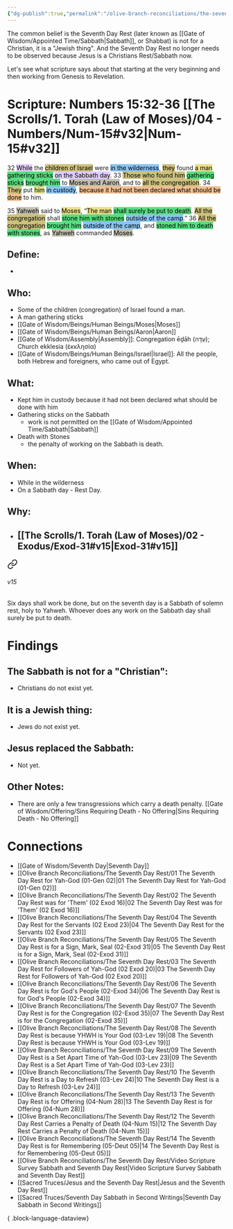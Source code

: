 ```yaml
---
{"dg-publish":true,"permalink":"/olive-branch-reconciliations/the-seventh-day-rest/12-the-seventh-day-rest-carries-a-penalty-of-death-04-num-15/","tags":["#OliveBranch","#Sabbath","SeventhDayRest","S"]}
---
```


The common belief is the Seventh Day Rest (later known as [[Gate of Wisdom/Appointed Time/Sabbath\|Sabbath]], or Shabbat) is not for a Christian, it is a "Jewish thing". And the Seventh Day Rest no longer needs to be observed because Jesus is a Christians Rest/Sabbath now. 

Let's see what scripture says about that starting at the very beginning and then working from Genesis to Revelation. 
# Scripture: Numbers 15:32-36 [[The Scrolls/1. Torah (Law of Moses)/04 - Numbers/Num-15#v32\|Num-15#v32]]

32 <mark style="background: #D2B3FFA6;">While</mark> the <mark style="background: #B2A23AA6;">children of Israel</mark> were <mark style="background: #4DA6EDA6;">in the wilderness</mark>, <mark style="background: #B2A23AA6;">they</mark> found <mark style="background: #E0CC4BA6;">a man</mark> <mark style="background: #04CD3EA6;">gathering sticks</mark> <mark style="background: #D2B3FFA6;">on the Sabbath day</mark>. 33 <mark style="background: #B2A23AA6;">Those who found him</mark> <mark style="background: #04CD3EA6;">gathering sticks</mark> <mark style="background: #04CD3EA6;">brought him</mark> to <mark style="background: #A4A089A6;">Moses and Aaron</mark>, and to <mark style="background: #B2A23AA6;">all the congregation</mark>. 34 <mark style="background: #B2A23AA6;">They</mark> put <mark style="background: #E0CC4BA6;">him</mark> <mark style="background: #4DA6EDA6;">in custody</mark>, <mark style="background: #EB9E57A6;">because it had not been declared what should be done</mark> to him.

35 <mark style="background: #A4A089A6;">Yahweh</mark> said to <mark style="background: #E0CC4BA6;">Moses</mark>, “<mark style="background: #E0CC4BA6;">The man</mark> <mark style="background: #04CD3EA6;">shall surely be put to death</mark>. <mark style="background: #B2A23AA6;">All the congregation</mark> shall <mark style="background: #04CD3EA6;">stone him with stones</mark> <mark style="background: #4DA6EDA6;">outside of the camp</mark>.” 36 <mark style="background: #B2A23AA6;">All the congregation</mark> <mark style="background: #04CD3EA6;">brought him</mark> <mark style="background: #4DA6EDA6;">outside of the camp</mark>, and <mark style="background: #04CD3EA6;">stoned him to death with stones</mark>, as <mark style="background: #A4A089A6;">Yahweh</mark> commanded <mark style="background: #A4A089A6;">Moses</mark>.

## **Define**: 
- 
## **Who**:
- Some of the children (congregation) of Israel found a man.
- A man gathering sticks
- [[Gate of Wisdom/Beings/Human Beings/Moses\|Moses]]
- [[Gate of Wisdom/Beings/Human Beings/Aaron\|Aaron]]
- [[Gate of Wisdom/Assembly\|Assembly]]: Congregation ēḏāh (עֵדָה); Church ekklesia (ἐκκλησία)
- [[Gate of Wisdom/Beings/Human Beings/Israel\|Israel]]: All the people, both Hebrew and foreigners, who came out of Egypt.

## **What**: 
- Kept him in custody because it had not been declared what should be done with him
- Gathering sticks on the Sabbath
	- work is not permitted on the [[Gate of Wisdom/Appointed Time/Sabbath\|Sabbath]]
- Death with Stones
	- the penalty of working on the Sabbath is death.
## **When**:
- While in the wilderness
- On a Sabbath day - Rest Day.

## **Why**: 
- [[The Scrolls/1. Torah (Law of Moses)/02 - Exodus/Exod-31#v15\|Exod-31#v15]] 
	- 
<div class="transclusion internal-embed is-loaded"><a class="markdown-embed-link" href="/the-scrolls/1-torah-law-of-moses/02-exodus/exod-31/#v15" aria-label="Open link"><svg xmlns="http://www.w3.org/2000/svg" width="24" height="24" viewBox="0 0 24 24" fill="none" stroke="currentColor" stroke-width="2" stroke-linecap="round" stroke-linejoin="round" class="svg-icon lucide-link"><path d="M10 13a5 5 0 0 0 7.54.54l3-3a5 5 0 0 0-7.07-7.07l-1.72 1.71"></path><path d="M14 11a5 5 0 0 0-7.54-.54l-3 3a5 5 0 0 0 7.07 7.07l1.71-1.71"></path></svg></a><div class="markdown-embed">



###### v15 
Six days shall work be done, but on the seventh day is a Sabbath of solemn rest, holy to Yahweh. Whoever does any work on the Sabbath day shall surely be put to death. 


</div></div>


# Findings

## The Sabbath is not for a "Christian":
- Christians do not exist yet.
## It is a Jewish thing: 
-  Jews do not exist yet.
## Jesus replaced the Sabbath:
- Not yet.

## Other Notes:
- There are only a few transgressions which carry a death penalty. [[Gate of Wisdom/Offering/Sins Requiring Death - No Offering\|Sins Requiring Death - No Offering]]

# Connections


- [[Gate of Wisdom/Seventh Day\|Seventh Day]]
- [[Olive Branch Reconciliations/The Seventh Day Rest/01 The Seventh Day Rest for Yah-God (01-Gen 02)\|01 The Seventh Day Rest for Yah-God (01-Gen 02)]]
- [[Olive Branch Reconciliations/The Seventh Day Rest/02 The Seventh Day Rest was for 'Them' (02 Exod 16)\|02 The Seventh Day Rest was for 'Them' (02 Exod 16)]]
- [[Olive Branch Reconciliations/The Seventh Day Rest/04 The Seventh Day Rest for the Servants (02 Exod 23)\|04 The Seventh Day Rest for the Servants (02 Exod 23)]]
- [[Olive Branch Reconciliations/The Seventh Day Rest/05 The Seventh Day Rest is for a Sign, Mark, Seal (02-Exod 31)\|05 The Seventh Day Rest is for a Sign, Mark, Seal (02-Exod 31)]]
- [[Olive Branch Reconciliations/The Seventh Day Rest/03 The Seventh Day Rest for Followers of Yah-God (02 Exod 20)\|03 The Seventh Day Rest for Followers of Yah-God (02 Exod 20)]]
- [[Olive Branch Reconciliations/The Seventh Day Rest/06 The Seventh Day Rest is for God's People (02-Exod 34)\|06 The Seventh Day Rest is for God's People (02-Exod 34)]]
- [[Olive Branch Reconciliations/The Seventh Day Rest/07 The Seventh Day Rest is for the Congregation (02-Exod 35)\|07 The Seventh Day Rest is for the Congregation (02-Exod 35)]]
- [[Olive Branch Reconciliations/The Seventh Day Rest/08 The Seventh Day Rest is because YHWH is Your God (03-Lev 19)\|08 The Seventh Day Rest is because YHWH is Your God (03-Lev 19)]]
- [[Olive Branch Reconciliations/The Seventh Day Rest/09 The Seventh Day Rest is a Set Apart Time of Yah-God (03-Lev 23)\|09 The Seventh Day Rest is a Set Apart Time of Yah-God (03-Lev 23)]]
- [[Olive Branch Reconciliations/The Seventh Day Rest/10 The Seventh Day Rest is a Day to Refresh (03-Lev 24)\|10 The Seventh Day Rest is a Day to Refresh (03-Lev 24)]]
- [[Olive Branch Reconciliations/The Seventh Day Rest/13 The Seventh Day Rest is for Offering (04-Num 28)\|13 The Seventh Day Rest is for Offering (04-Num 28)]]
- [[Olive Branch Reconciliations/The Seventh Day Rest/12 The Seventh Day Rest Carries a Penalty of Death (04-Num 15)\|12 The Seventh Day Rest Carries a Penalty of Death (04-Num 15)]]
- [[Olive Branch Reconciliations/The Seventh Day Rest/14 The Seventh Day Rest is for Remembering (05-Deut 05)\|14 The Seventh Day Rest is for Remembering (05-Deut 05)]]
- [[Olive Branch Reconciliations/The Seventh Day Rest/Video Scripture Survey Sabbath and Seventh Day Rest\|Video Scripture Survey Sabbath and Seventh Day Rest]]
- [[Sacred Truces/Jesus and the Seventh Day Rest\|Jesus and the Seventh Day Rest]]
- [[Sacred Truces/Seventh Day Sabbath in Second Writings\|Seventh Day Sabbath in Second Writings]]

{ .block-language-dataview}

